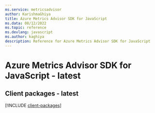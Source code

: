 ```yaml
---
ms.service: metricsadvisor
author: KarishmaGhiya
title: Azure Metrics Advisor SDK for JavaScript
ms.data: 08/12/2022
ms.topic: reference
ms.devlang: javascript
ms.author: kaghiya
description: Reference for Azure Metrics Advisor SDK for JavaScript
---
```

# Azure Metrics Advisor SDK for JavaScript - latest

## Client packages - latest
[!INCLUDE [client-packages](metrics-advisor-client-index.md)]